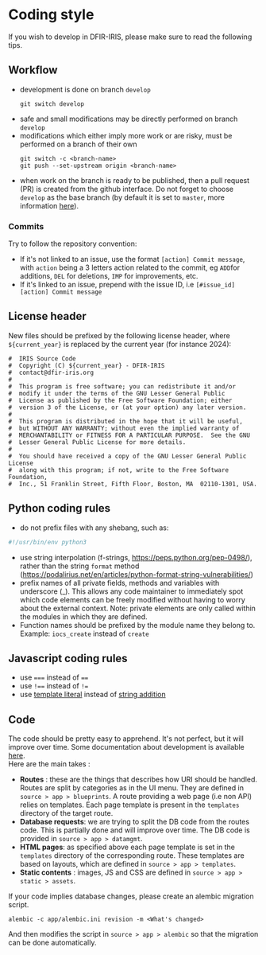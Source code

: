 # Coding style 

If you wish to develop in DFIR-IRIS, please make sure to read the following tips.

## Workflow

- development is done on branch `develop`
  ```
  git switch develop
  ```
- safe and small modifications may be directly performed on branch `develop`
- modifications which either imply more work or are risky, must be performed on a branch of their own
  ```
  git switch -c <branch-name>
  git push --set-upstream origin <branch-name>
  ```
- when work on the branch is ready to be published, then a pull request (PR) is created from the github interface.
  Do not forget to choose `develop` as the base branch (by default it is set to `master`,
  more information [here](https://docs.github.com/en/pull-requests/collaborating-with-pull-requests/proposing-changes-to-your-work-with-pull-requests/creating-a-pull-request#changing-the-branch-range-and-destination-repository)).


### Commits
Try to follow the repository convention:

- If it's not linked to an issue, use the format `[action] Commit message`, with `action` being a 3 letters action related to the commit, eg `ADD`for additions, `DEL` for deletions, `IMP` for improvements, etc.
- If it's linked to an issue, prepend with the issue ID, i.e `[#issue_id][action] Commit message`

## License header

New files should be prefixed by the following license header, where `${current_year}` is replaced by the current year
(for instance 2024):
```
#  IRIS Source Code
#  Copyright (C) ${current_year} - DFIR-IRIS
#  contact@dfir-iris.org
#
#  This program is free software; you can redistribute it and/or
#  modify it under the terms of the GNU Lesser General Public
#  License as published by the Free Software Foundation; either
#  version 3 of the License, or (at your option) any later version.
#
#  This program is distributed in the hope that it will be useful,
#  but WITHOUT ANY WARRANTY; without even the implied warranty of
#  MERCHANTABILITY or FITNESS FOR A PARTICULAR PURPOSE.  See the GNU
#  Lesser General Public License for more details.
#
#  You should have received a copy of the GNU Lesser General Public License
#  along with this program; if not, write to the Free Software Foundation,
#  Inc., 51 Franklin Street, Fifth Floor, Boston, MA  02110-1301, USA.
```

## Python coding rules

* do not prefix files with any shebang, such as:
```python
#!/usr/bin/env python3
```
* use string interpolation (f-strings, https://peps.python.org/pep-0498/),
  rather than the string `format` method (https://podalirius.net/en/articles/python-format-string-vulnerabilities/)
* prefix names of all private fields, methods and variables with underscore (_).
  This allows any code maintainer to immediately spot which code elements can be freely modified
  without having to worry about the external context.
  Note: private elements are only called within the modules in which they are defined.
* Function names should be prefixed by the module name they belong to. Example: `iocs_create` instead of `create`

## Javascript coding rules

* use `===` instead of `==`
* use `!==` instead of `!=`
* use [template literal](https://developer.mozilla.org/en-US/docs/Web/JavaScript/Reference/Template_literals) instead of [string addition](https://developer.mozilla.org/en-US/docs/Web/JavaScript/Reference/Operators/Addition)

## Code
The code should be pretty easy to apprehend. It's not perfect, but it will improve over time.
Some documentation about development is available [here](https://docs.dfir-iris.org/development/).   
Here are the main takes : 

- **Routes** : these are the things that describes how URI should be handled. Routes are split by categories as in the UI menu. 
They are defined in `source > app > blueprints`. A route providing a web page (i.e non API) relies on templates. 
Each page template is present in the `templates` directory of the target route. 
- **Database requests**: we are trying to split the DB code from the routes code. This is partially done and will improve over time. The DB code is provided in `source > app > datamgmt`.
- **HTML pages**: as specified above each page template is set in the `templates` directory of the corresponding route. These templates are based on layouts, which are defined in `source > app > templates`. 
- **Static contents** : images, JS and CSS are defined in `source > app > static > assets`.

If your code implies database changes, please create an alembic migration script.  
```
alembic -c app/alembic.ini revision -m <What's changed>
```
And then modifies the script in `source > app > alembic` so that the migration can be done automatically.  
